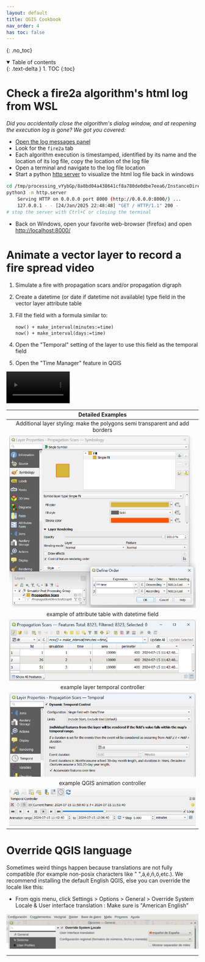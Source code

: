 ```yaml
---
layout: default
title: QGIS Cookbook
nav_order: 4
has toc: false
---
```

{: .no_toc}
<details open markdown="block">
  <summary>
    Table of contents
  </summary>
  {: .text-delta }
1. TOC
{:toc}
</details>

# Check a fire2a algorithm's html log from WSL
_Did you accidentally close the algorithm's dialog window, and at reopening the execution log is gone? We got you covered:_
- [Open the log messages panel](https://docs.qgis.org/latest/en/docs/user_manual/introduction/general_tools.html#log-messages-panel)
- Look for the `fire2a` tab
- Each algorithm execution is timestamped, identified by its name and the location of its log file, copy the location of the log file
- Open a terminal and navigate to the log file location
- Start a python [http server](https://docs.python.org/3/library/http.server.html) to visualize the html log file back in windows
```bash
cd /tmp/processing_vYybGp/8a8bd04a438641cf8a780de0dbe7eea6/InstanceDirectory/results
python3 -m http.server
    Serving HTTP on 0.0.0.0 port 8000 (http://0.0.0.0:8000/) ...
    127.0.0.1 - - [24/Jan/2025 22:48:48] "GET / HTTP/1.1" 200 -
# stop the server with Ctrl+C or closing the terminal
```
- Back on Windows, open your favorite web-browser (firefox) and open [http://localhost:8000/](http://localhost:8000/)

# Animate a vector layer to record a fire spread video
1. Simulate a fire with propagation scars and/or propagation digraph
2. Create a datetime (or date if datetime not available) type field in the vector layer attribute table
3. Fill the field with a formula similar to:

    ```
    now() + make_interval(minutes:=time)
    now() + make_interval(days:=time) 
    ```
4. Open the "Temporal" setting of the layer to use this field as the temporal field
5. Open the "Time Manager" feature in QGIS

<video controls loop style="width: 33%;">
  <source src="./img/animate_fire.mp4" type="video/mp4">
  Your browser does not support the video tag.
</video>

| Detailed Examples |
|:---:|
| Additional layer styling: make the polygons semi transparent and add borders |
| ![styling](./img/styling_propagation_scars.png) |
| example of attribute table with datetime field |
| ![attribute table](./img/styling_propagation_scars_animation2.png) |
| example layer temporal controller |
| ![temporal controller](./img/styling_propagation_scars_animation.png) |
| example QGIS animation controller |
| ![animation controller](./img/styling_propagation_scars_animation3.png) |

# Override QGIS language
Sometimes weird things happen because translations are not fully compatible (for example non-posix characters like " ",á,é,ñ,ö,etc.). We recommend installing the default English QGIS, else you can override the locale like this:
- From qgis menu, click Settings > Options > General > Override System Locale & User interface translation : Make sure is "American English"

![override translation screenshot](./img/override_translation_screenshot.png)

---
[QGIS]: https://qgis.org
[requirements.txt]: https://raw.githubusercontent.com/fire2a/fire-analytics-qgis-processing-toolbox-plugin/main/fireanalyticstoolbox/requirements.txt 
[requirements.dev.txt]: https://raw.githubusercontent.com/fire2a/fire-analytics-qgis-processing-toolbox-plugin/main/requirements.dev.txt
[Scott&Burgan-dialog-server]: https://fdobad.github.io/qgis-processingplugin-template/plugins.xml
[Kitral simulator dialog-server]: https://fdobad.github.io/fire2am-kitral/plugins.xml 
[Processing-Toolbox-server]: https://fire2a.github.io/fire-analytics-qgis-processing-toolbox-plugin/plugins.xml
[toolbox-releases]: https://fire2a.github.io/fire-analytics-qgis-processing-toolbox-plugin/releases
[toolbox-repo]: https://www.github.com/fire2a/fire-analytics-qgis-processing-toolbox-plugin
[kitral-dialog-requirements.txt]: https://raw.githubusercontent.com/fdobad/fire2am-kitral/main/requirements.txt
[TODO-Cell2Fire-requirements.txt]: https://github.com/fire2a/C2F-W

[toolbox-server]: https://fire2a.github.io/fire-analytics-qgis-processing-toolbox-plugin/plugins.xml
[fetching plugins]: https://docs.qgis.org/latest/en/docs/training_manual/qgis_plugins/fetching_plugins.html
[custom]: https://docs.qgis.org/latest/en/docs/training_manual/qgis_plugins/fetching_plugins.html#basic-fa-configuring-additional-plugin-repositories
[new plugin]: https://docs.qgis.org/3.28/en/docs/training_manual/qgis_plugins/fetching_plugins.html#basic-fa-installing-new-plugins
